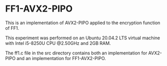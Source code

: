 # FF1-AVX2-PIPO

This is an implementation of AVX2-PIPO applied to the encryption function of FF1.

This experiment was performed on an Ubuntu 20.04.2 LTS virtual machine with Intel i5-8250U CPU @2.50GHz and 2GB RAM.

The ff1.c file in the src directory contains both an implementation for AVX2-PIPO and an implementation for FF1-AVX2-PIPO.
